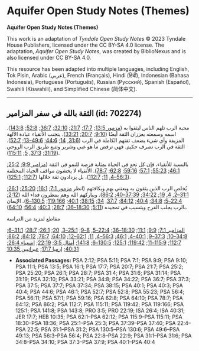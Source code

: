# Aquifer Open Study Notes (Themes)

**Aquifer Open Study Notes (Themes)**

This work is an adaptation of *Tyndale Open Study Notes* © 2023 Tyndale House Publishers, licensed under the CC BY\-SA 4\.0 license. The adaptation, *Aquifer Open Study Notes*, was created by BiblioNexus and is also licensed under CC BY\-SA 4\.0\.

This resource has been adapted into multiple languages, including English, Tok Pisin, Arabic (عربي), French (Français), Hindi (हिंदी), Indonesian (Bahasa Indonesia), Portuguese (Português), Russian (Русский), Spanish (Español), Swahili (Kiswahili), and Simplified Chinese (简体中文).



--------------------------------

## الثقة بالله في سفر المزامير (id: 702274)

محبة الرب تلهم الناس ليثقوا به ([مزمور 13:5](https://ref.ly/Ps13:5); [17:7](https://ref.ly/Ps17:7); [21:7](https://ref.ly/Ps21:7); [32:10](https://ref.ly/Ps32:10); [36:7](https://ref.ly/Ps36:7); [52:8](https://ref.ly/Ps52:8); [143:8](https://ref.ly/Ps143:8)). اسمه وسمعته يعززان الثقة أيضًا ([9:10](https://ref.ly/Ps9:10); [20:7](https://ref.ly/Ps20:7); [33:21](https://ref.ly/Ps33:21)). يتجنب الأتقياء عبادة الآلهة المزيفة وأي شيء يضعف ثقتهم الكاملة في الرب ([31:6](https://ref.ly/Ps31:6), [14](https://ref.ly/Ps31:14); [44:6](https://ref.ly/Ps44:6); [49:6–13](https://ref.ly/Ps49:6-Ps49:13); [52:7](https://ref.ly/Ps52:7)). الثقة في الرب تصرف حكيم. فهي ترفض ما هو غبي وشرير وتتبع طريق الرب الروحي ([31:19](https://ref.ly/Ps31:19); [37:3](https://ref.ly/Ps37:3), [5](https://ref.ly/Ps37:5); [115:11](https://ref.ly/Ps115:11)).

بالنسبة للأتقياء، فإن كل تحدٍ في الحياة بمثابة فرصة للنمو في الثقة ([مزامير 9:9](https://ref.ly/Ps9:9); [25:2](https://ref.ly/Ps25:2); [46:1](https://ref.ly/Ps46:1); [55:23](https://ref.ly/Ps55:23); [57:1](https://ref.ly/Ps57:1); [59:16](https://ref.ly/Ps59:16); [62:8](https://ref.ly/Ps62:8); [78:7](https://ref.ly/Ps78:7)). الأتقياء لا يخشون مواقف الحياة المختلفة ([56:3–4](https://ref.ly/Ps56:3-Ps56:4), [11](https://ref.ly/Ps56:11); [112:7](https://ref.ly/Ps112:7))، بل يزدادون ثقة خلالها ([112:7](https://ref.ly/Ps112:7); [125:1](https://ref.ly/Ps125:1)).

يُخلص الرب الذين يثقون به ويعتني بهم ويكافئهم (انظر [مزمور 7:1](https://ref.ly/Ps7:1); [16:1](https://ref.ly/Ps16:1); [25:20](https://ref.ly/Ps25:20); [26:1](https://ref.ly/Ps26:1); [31:1–2](https://ref.ly/Ps31:1-Ps31:2), [4](https://ref.ly/Ps31:4), [19](https://ref.ly/Ps31:19); [34:22](https://ref.ly/Ps34:22); [37:39–40](https://ref.ly/Ps37:39-Ps37:40); [86:2](https://ref.ly/Ps86:2)). ويباركهم الله وهم ينتظرون فداء الله ([2:12](https://ref.ly/Ps2:12); [22:4–5](https://ref.ly/Ps22:4-Ps22:5); [34:8](https://ref.ly/Ps34:8); [40:4](https://ref.ly/Ps40:4); [84:12](https://ref.ly/Ps84:12); [37:7](https://ref.ly/Ps37:7), [34](https://ref.ly/Ps37:34); [38:15](https://ref.ly/Ps38:15); [40:1](https://ref.ly/Ps40:1); [119:166](https://ref.ly/Ps119:166); [130:5–6](https://ref.ly/Ps130:5-Ps130:6)). الإيمان بالرب يجلب الفرح ويتسبب في تمجيده ([5:11](https://ref.ly/Ps5:11); [18:30–36](https://ref.ly/Ps18:30-Ps18:36); [28:7](https://ref.ly/Ps28:7); [40:3](https://ref.ly/Ps40:3); [56:4](https://ref.ly/Ps56:4); [64:10](https://ref.ly/Ps64:10)).

مقاطع لمزيد من الدراسة

[المزامير 7:1](https://ref.ly/Ps7:1); [9:9](https://ref.ly/Ps9:9); [11:1](https://ref.ly/Ps11:1); [18:30–36](https://ref.ly/Ps18:30-Ps18:36); [22:4–5](https://ref.ly/Ps22:4-Ps22:5), [8–9](https://ref.ly/Ps22:8-Ps22:9); [25:1–3](https://ref.ly/Ps25:1-Ps25:3), [20](https://ref.ly/Ps25:20); [26:1](https://ref.ly/Ps26:1); [28:7](https://ref.ly/Ps28:7); [31:1–6](https://ref.ly/Ps31:1-Ps31:6); [34:8–10](https://ref.ly/Ps34:8-Ps34:10); [37:3–9](https://ref.ly/Ps37:3-Ps37:9); [40:1–4](https://ref.ly/Ps40:1-Ps40:4); [46:1](https://ref.ly/Ps46:1); [56:3–4](https://ref.ly/Ps56:3-Ps56:4), [11](https://ref.ly/Ps56:11); [62:1–12](https://ref.ly/Ps62:1-Ps62:12); [64:10](https://ref.ly/Ps64:10); [78:7](https://ref.ly/Ps78:7); [84:12](https://ref.ly/Ps84:12); [86:2](https://ref.ly/Ps86:2); [112:7](https://ref.ly/Ps112:7); [115:9–11](https://ref.ly/Ps115:9-Ps115:11); [119:42](https://ref.ly/Ps119:42); [125:1](https://ref.ly/Ps125:1); [130:5–6](https://ref.ly/Ps130:5-Ps130:6); [141:8](https://ref.ly/Ps141:8); [أمثال 3:5](https://ref.ly/Prov3:5); [22:19](https://ref.ly/Prov22:19); [إشعياء 26:4](https://ref.ly/Isa26:4); [40:31](https://ref.ly/Isa40:31); [إرميا 17:7](https://ref.ly/Jer17:7); [عبرانيين 10:35](https://ref.ly/Heb10:35)

* **Associated Passages:** PSA 2:12; PSA 5:11; PSA 7:1; PSA 9:9; PSA 9:10; PSA 11:1; PSA 13:5; PSA 16:1; PSA 17:7; PSA 20:7; PSA 21:7; PSA 25:2; PSA 25:20; PSA 26:1; PSA 28:7; PSA 31:4; PSA 31:6; PSA 31:14; PSA 31:19; PSA 32:10; PSA 33:21; PSA 34:8; PSA 34:22; PSA 36:7; PSA 37:3; PSA 37:5; PSA 37:7; PSA 37:34; PSA 38:15; PSA 40:1; PSA 40:3; PSA 40:4; PSA 44:6; PSA 46:1; PSA 52:7; PSA 52:8; PSA 55:23; PSA 56:4; PSA 56:11; PSA 57:1; PSA 59:16; PSA 62:8; PSA 64:10; PSA 78:7; PSA 84:12; PSA 86:2; PSA 112:7; PSA 115:11; PSA 119:42; PSA 119:166; PSA 125:1; PSA 141:8; PSA 143:8; PRO 3:5; PRO 22:19; ISA 26:4; ISA 40:31; JER 17:7; HEB 10:35; PSA 62:1–PSA 62:12; PSA 115:9–PSA 115:11; PSA 18:30–PSA 18:36; PSA 25:1–PSA 25:3; PSA 37:39–PSA 37:40; PSA 22:4–PSA 22:5; PSA 31:1–PSA 31:2; PSA 130:5–PSA 130:6; PSA 49:6–PSA 49:13; PSA 56:3–PSA 56:4; PSA 22:8–PSA 22:9; PSA 31:1–PSA 31:6; PSA 34:8–PSA 34:10; PSA 37:3–PSA 37:9; PSA 40:1–PSA 40:4

